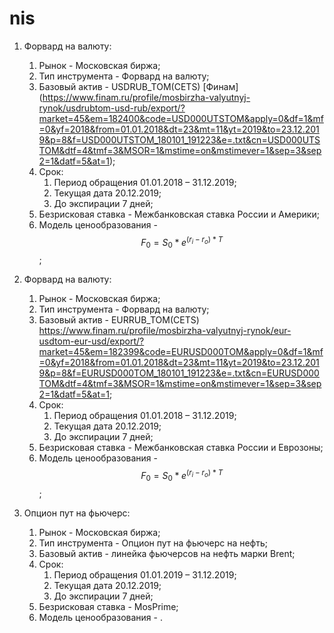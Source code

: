 # nis
1. Форвард на валюту:  
      1. Рынок - Московская биржа;  
      2. Тип инструмента - Форвард на валюту;  
      3. Базовый актив - USDRUB_TOM(CETS) [Финам] (https://www.finam.ru/profile/mosbirzha-valyutnyj-rynok/usdrubtom-usd-rub/export/?market=45&em=182400&code=USD000UTSTOM&apply=0&df=1&mf=0&yf=2018&from=01.01.2018&dt=23&mt=11&yt=2019&to=23.12.2019&p=8&f=USD000UTSTOM_180101_191223&e=.txt&cn=USD000UTSTOM&dtf=4&tmf=3&MSOR=1&mstime=on&mstimever=1&sep=3&sep2=1&datf=5&at=1);    
      4. Срок:    
          1. Период обращения 01.01.2018 – 31.12.2019;    
          2. Текущая дата 20.12.2019;  
          3. До экспирации 7 дней;  
      5. Безрисковая ставка - Межбанковская ставка России и Америки;  
      6. Модель ценообразования - $$F_0 = S_0*e^{(r_i-r_o)*T}$$;  
2. Форвард на валюту:  
      1. Рынок - Московская биржа;  
      2. Тип инструмента - Форвард на валюту;  
      3. Базовый актив - EURRUB_TOM(CETS) https://www.finam.ru/profile/mosbirzha-valyutnyj-rynok/eur-usdtom-eur-usd/export/?market=45&em=182399&code=EURUSD000TOM&apply=0&df=1&mf=0&yf=2018&from=01.01.2018&dt=23&mt=11&yt=2019&to=23.12.2019&p=8&f=EURUSD000TOM_180101_191223&e=.txt&cn=EURUSD000TOM&dtf=4&tmf=3&MSOR=1&mstime=on&mstimever=1&sep=3&sep2=1&datf=5&at=1;  
      4. Срок:  
            1. Период обращения 01.01.2018 – 31.12.2019;  
            2. Текущая дата 20.12.2019;  
            3. До экспирации 7 дней;  
      5. Безрисковая ставка - Межбанковская ставка России и Еврозоны;  
      6. Модель ценообразования - $$F_0 = S_0*e^{(r_i-r_o)*T}$$;  
   
3. Опцион пут на фьючерс:  
      1. Рынок - Московская биржа;  
      2. Тип инструмента - Опцион пут на фьючерс на нефть;  
      3. Базовый актив - линейка фьючерсов на нефть марки Brent;  
      4. Срок:  
            1. Период обращения 01.01.2019 – 31.12.2019;  
            2. Текущая дата 20.12.2019;  
            3. До экспирации 7 дней;  
      5. Безрисковая ставка - MosPrime;  
      6. Модель ценообразования - .
